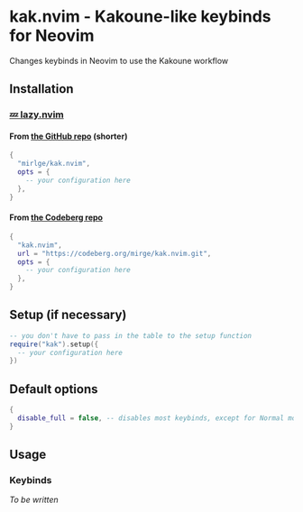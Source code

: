 # kak.nvim - Kakoune-like keybinds for Neovim

Changes keybinds in Neovim to use the Kakoune workflow

## Installation

### [💤 lazy.nvim](https://github.com/folke/lazy.nvim)

#### From [the GitHub repo](https://github.com/mirlge/kak.nvim) (shorter)

```lua
{
  "mirlge/kak.nvim",
  opts = {
    -- your configuration here
  },
}
```

#### From [the Codeberg repo](https://codeberg.org/mirge/kak.nvim)

```lua
{
  "kak.nvim",
  url = "https://codeberg.org/mirge/kak.nvim.git",
  opts = {
    -- your configuration here
  },
}
```

## Setup (if necessary)

```lua
-- you don't have to pass in the table to the setup function
require("kak").setup({
  -- your configuration here
})
```

## Default options

```lua
{
  disable_full = false, -- disables most keybinds, except for Normal mode c, d, x and y keybinds
}
```

## Usage

### Keybinds

*To be written*
